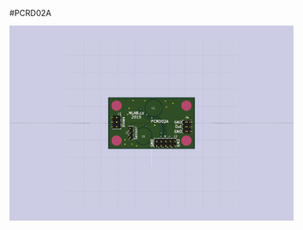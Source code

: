 <!--- PrjInfo ---> <!--- Please remove this line after manually editing --->
<!--- 00a56be08b96043df9e37d6aff7b6990 --->
<!--- Created:20170112-18:22: ---> 
<!--- Author:Mlab: ---> 
<!--- AuthorEmail:mlab@mlab.cz: ---> 
<!--- Tags:imported: ---> 
<!--- Ust:None: ---> 
<!--- Name:PCRD02A: --->
#PCRD02A 
<!--- LongName --->

<!--- ELongName ---> 

<!--- Lead --->

<!--- ELead ---> 

![LeadImg](PCRD02A_Top_Small.jpg) 


​
​
<!--- Description --->
<!--- EDescription --->
<!--- Content --->
<!--- EContent --->
            